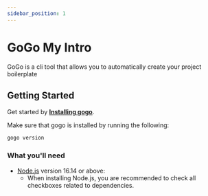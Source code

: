 ```yaml
---
sidebar_position: 1
---
```


# GoGo My Intro

GoGo is a cli tool that allows you to automatically create your project boilerplate

## Getting Started

Get started by **[Installing gogo](./installation)**.

Make sure that gogo is installed by running the following:

```bash
gogo version
```

### What you'll need

- [Node.js](https://nodejs.org/en/download/) version 16.14 or above:
  - When installing Node.js, you are recommended to check all checkboxes related to dependencies.
